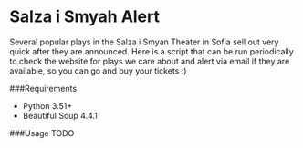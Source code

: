 # Salza i Smyah Alert

Several popular plays in the Salza i Smyan Theater in Sofia sell out very quick after they are announced. Here is a script that can be run periodically to check the website for plays we care about and alert via email if they are available, so you can go and buy your tickets :)

###Requirements 
* Python 3.51+
* Beautiful Soup 4.4.1

###Usage
TODO
